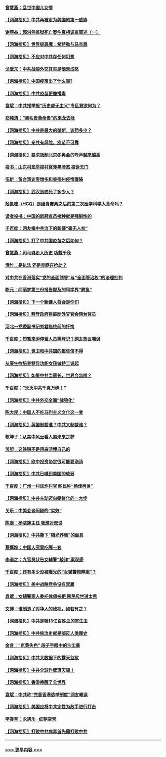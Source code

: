 #### [曾慧燕：乱世中国儿女情](../pages/nsc993/n12887931.md?t=04190802) 
#### [【网海拾贝】中共再被定为美国的第一威胁](../pages/nsc993/n12887580.md?t=04190802) 
#### [谢燕益：郭洪伟监狱死亡案件真相调查简述（一）](../pages/nsc993/n12885648.md?t=04190802) 
#### [【网海拾贝】世界级恶魔：希特勒与马克思](../pages/nsc993/n12884062.md?t=04190802) 
#### [【网海拾贝】不应对中共存任何幻想](../pages/nsc993/n12881460.md?t=04190802) 
#### [戈壁东：中共战狼外交其实是恼羞成怒](../pages/nsc993/n12880392.md?t=04190802) 
#### [【网海拾贝】中国疫苗出了什么事?](../pages/nsc993/n12879124.md?t=04190802) 
#### [【网海拾贝】中共疫苗更像播毒](../pages/nsc993/n12876631.md?t=04190802) 
#### [袁斌：中共推举报“历史虚无主义”专区意欲何为？](../pages/nsc993/n12876530.md?t=04190802) 
#### [郑纯清：“黑名贵黄命贵”的来龙去脉](../pages/nsc993/n12875589.md?t=04190802) 
#### [【网海拾贝】中共是最大的垄断，该罚多少？](../pages/nsc993/n12874006.md?t=04190802) 
#### [【网海拾贝】亲共有风险，疫苗不可靠](../pages/nsc993/n12872224.md?t=04190802) 
#### [【网海拾贝】要求抵制北京冬奥会的呼声越来越高](../pages/nsc993/n12868962.md?t=04190802) 
#### [投书：山东村民举报村官涉黑涉恶 投诉无门](../pages/nsc993/n12869726.md?t=04190802) 
#### [伍新：贺台湾访客增多和美德州疫情骤降](../pages/nsc993/n12865651.md?t=04190802) 
#### [【网海拾贝】武汉到底死了多少人？](../pages/nsc993/n12863707.md?t=04190802) 
#### [羟氯喹（HCQ）是继青霉素之后的第二次医学科学大革命吗？](../pages/nsc993/n12638564.md?t=04190802) 
#### [读者投书：中国的新冠疫苗接种就是强制性的](../pages/nsc993/n12859932.md?t=04190802) 
#### [千百度：网友揭中共治下的新疆“毫无人权”](../pages/nsc993/n12858385.md?t=04190802) 
#### [【网海拾贝】打了中共国疫苗之后如何？](../pages/nsc993/n12857866.md?t=04190802) 
#### [曾慧燕：司马璐走入历史 功载千秋](../pages/nsc993/n12856996.md?t=04190802) 
#### [清竹：是执法 还是赤匪在抢劫？](../pages/nsc993/n12856952.md?t=04190802) 
#### [对中共在香港落实“党的全面领导”与“全面管治权”的法理批判](../pages/nsc993/n12856929.md?t=04190802) 
#### [乾元：闫丽梦第三份报告提及的科学界“鳄鱼”](../pages/nsc993/n12855985.md?t=04190802) 
#### [【网海拾贝】下一个新疆人将会是你们](../pages/nsc993/n12855864.md?t=04190802) 
#### [【网海拾贝】拜登政府将鼓励外交官会晤台官员](../pages/nsc993/n12853615.md?t=04190802) 
#### [河北一党委副书记刘君临终前的忏悔](../pages/nsc993/n12849420.md?t=04190802) 
#### [千百度：短暂来沪停留人员需登记？网友热议嘲讽](../pages/nsc993/n12853497.md?t=04190802) 
#### [【网海拾贝】世卫和中共国的报告信不得](../pages/nsc993/n12850902.md?t=04190802) 
#### [从康生欲培养特异功能女孩做特工说起](../pages/nsc993/n12849289.md?t=04190802) 
#### [【网海拾贝】如果中共当家长，世界会怎样？](../pages/nsc993/n12848436.md?t=04190802) 
#### [千百度：“天灭中共千真万确！”](../pages/nsc993/n12845659.md?t=04190802) 
#### [【网海拾贝】中共外交全面“战狼化”](../pages/nsc993/n12845607.md?t=04190802) 
#### [陈大民：中国人不吃马列主义文化这一套](../pages/nsc993/n12842496.md?t=04190802) 
#### [【网海拾贝】英国制裁谁？中共又制裁谁？](../pages/nsc993/n12840909.md?t=04190802) 
#### [乾坤子：从美中风云看人类未来之梦](../pages/nsc993/n12840590.md?t=04190802) 
#### [苦胆：这铁锹不是用来活埋自己的](../pages/nsc993/n12839512.md?t=04190802) 
#### [【网海拾贝】欧中投资协定很可能要泡汤](../pages/nsc993/n12835122.md?t=04190802) 
#### [【网海拾贝】中共已嗅到美国的软弱](../pages/nsc993/n12832411.md?t=04190802) 
#### [千百度：广州一村民炸村官 网民称“杨佳再世”](../pages/nsc993/n12832380.md?t=04190802) 
#### [【网海拾贝】中共主动迈向朝鲜化的一大步](../pages/nsc993/n12829887.md?t=04190802) 
#### [关乐：中美会谈闹剧的“实效”](../pages/nsc993/n12826698.md?t=04190802) 
#### [陈康：杨洁篪主任  我想对您说](../pages/nsc993/n12826609.md?t=04190802) 
#### [【网海拾贝】中共撕下“韬光养晦”的面具](../pages/nsc993/n12826459.md?t=04190802) 
#### [蔡慎坤：中国人究竟吃哪一套](../pages/nsc993/n12826010.md?t=04190802) 
#### [李退之：九官员状告女辅警“敲诈”案观感](../pages/nsc993/n12823984.md?t=04190802) 
#### [千百度：还有多少没被曝光的“女辅警陪睡案”？](../pages/nsc993/n12822136.md?t=04190802) 
#### [【网海拾贝】美中战略竞争没有双赢](../pages/nsc993/n12822105.md?t=04190802) 
#### [袁斌：女辅警家人委托律师被拒 网民斥世道太黑](../pages/nsc993/n12822004.md?t=04190802) 
#### [文博：谁制造了对华人的歧视，如若有之？](../pages/nsc993/n12821635.md?t=04190802) 
#### [【网海拾贝】中共是吸13亿百姓血的寄生虫](../pages/nsc993/n12819191.md?t=04190802) 
#### [【网海拾贝】中共统治史就是部反人类罪史](../pages/nsc993/n12816738.md?t=04190802) 
#### [金言：“京黄失色” 段子手眼中的沙尘暴](../pages/nsc993/n12815700.md?t=04190802) 
#### [【网海拾贝】中共大数据下的露天监狱](../pages/nsc993/n12811075.md?t=04190802) 
#### [【网海拾贝】中共全球作孽遭天谴！](../pages/nsc993/n12810258.md?t=04190802) 
#### [【网海拾贝】香港唤醒了全世界](../pages/nsc993/n12809100.md?t=04190802) 
#### [袁斌：中共称“完善香港选举制度”网友嘲讽](../pages/nsc993/n12808994.md?t=04190802) 
#### [【网海拾贝】美国应将中共定性为敌手进行打击](../pages/nsc993/n12806870.md?t=04190802) 
#### [李春草：永遇乐 · 红朝空壳](../pages/nsc993/n12805365.md?t=04190802) 
#### [【网海拾贝】打败中共病毒首先需打败中共](../pages/nsc993/n12803930.md?t=04190802) 

----
#### [ >>> 更早内容 <<< ](../indexes/nsc993-earlier.md)
